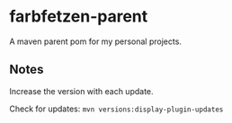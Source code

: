 # farbfetzen-parent

A maven parent pom for my personal projects.

## Notes

Increase the version with each update.

Check for updates: `mvn versions:display-plugin-updates`
